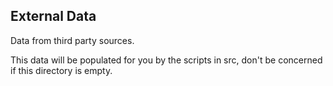## External Data

Data from third party sources.

This data will be populated for you by the scripts in src, don't be concerned if this directory is empty. 